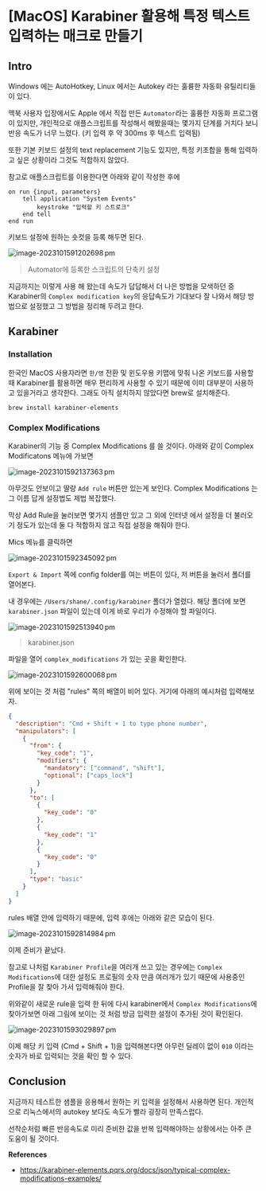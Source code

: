 # [MacOS] Karabiner 활용해 특정 텍스트 입력하는 매크로 만들기

## Intro

Windows 에는 AutoHotkey, Linux 에서는 Autokey 라는 훌륭한 자동화 유틸리티들이 있다. 

맥북 사용자 입장에서도 Apple 에서 직접 만든 `Automator`라는 훌륭한 자동화 프로그램이 있지만, 개인적으로 애플스크립트를 작성해서 해봤을때는 몇가지 단계를 거치다 보니 반응 속도가 너무 느렸다. (키 입력 후 약 300ms 후 텍스트 입력됨)

또한 기본 키보드 설정의 text replacement 기능도 있지만, 특정 키조합을 통해 입력하고 싶은 상황이라 그것도 적합하지 않았다.

참고로 애플스크립트를 이용한다면 아래와 같이 작성한 후에

```applescript
on run {input, parameters}
	tell application "System Events"
		keystroke "입력할 키 스트로크"
	end tell
end run
```

키보드 설정에 원하는 숏컷을 등록 해두면 된다. 

![image-2023101591202698 pm](https://raw.githubusercontent.com/ShanePark/mdblog/main/OS/mac/karabiner-macro.assets/1.webp)

> Automator에 등록한 스크립트의 단축키 설정

지금까지는 이렇게 사용 해 왔는데 속도가 답답해서 더 나은 방법을 모색하던 중 Karabiner의 `Complex modification key`의 응답속도가 기대보다 잘 나와서 해당 방법으로 설정했고 그 방법을 정리해 두려고 한다.

## Karabiner

### Installation

한국인 MacOS 사용자라면 `한/영` 전환 및 윈도우용 키맵에 맞춰 나온 키보드를 사용할 때 Karabiner를 활용하면 매우 편리하게 사용할 수 있기 때문에 이미 대부분이 사용하고 있을거라고 생각한다. 그래도 아직 설치하지 않았다면 brew로 설치해준다.

```shell
brew install karabiner-elements
```

### Complex Modifications

Karabiner의 기능 중 Complex Modifications 를 쓸 것이다. 아래와 같이 Complex Modificatons 메뉴에 가보면

![image-2023101592137363 pm](https://raw.githubusercontent.com/ShanePark/mdblog/main/OS/mac/karabiner-macro.assets/2.webp)

아무것도 안보이고 딸랑 `Add rule` 버튼만 있는게 보인다. Complex Modifications 는 그 이름 답게 설정법도 제법 복잡했다.

막상 Add Rule을 눌러보면 몇가지 샘플만 있고 그 외에 인터넷 에서 설정을 더 불러오기 정도가 있는데 둘 다 적합하지 않고 직접 설정을 해줘야 한다.

Mics 메뉴를 클릭하면

![image-2023101592345092 pm](https://raw.githubusercontent.com/ShanePark/mdblog/main/OS/mac/karabiner-macro.assets/3.webp)

`Export & Import` 쪽에 config folder를 여는 버튼이 있다, 저 버튼을 눌러서 폴더를 열어본다.

내 경우에는 `/Users/shane/.config/karabiner` 폴더가 열렸다. 해당 폴더에 보면 `karabiner.json` 파일이 있는데 이게 바로 우리가 수정해야 할 파일이다.

![image-2023101592513940 pm](https://raw.githubusercontent.com/ShanePark/mdblog/main/OS/mac/karabiner-macro.assets/4.webp)

> karabiner.json

파일을 열어 `complex_modifications` 가 있는 곳을 확인한다.

![image-2023101592600068 pm](https://raw.githubusercontent.com/ShanePark/mdblog/main/OS/mac/karabiner-macro.assets/5.webp)

위에 보이는 것 처럼 "rules" 쪽의 배열이 비어 있다. 거기에 아래의 예시처럼 입력해보자.

```json
{
  "description": "Cmd + Shift + 1 to type phone number",
  "manipulators": [
    {
      "from": {
        "key_code": "1",
        "modifiers": {
          "mandatory": ["command", "shift"],
          "optional": ["caps_lock"]
        }
      },
      "to": [
        {
          "key_code": "0"
        },
        {
          "key_code": "1"
        },
        {
          "key_code": "0"
        }
      ],
      "type": "basic"
    }
  ]
}
```

rules 배열 안에 입력하기 때문에, 입력 후에는 아래와 같은 모습이 된다.

![image-2023101592814984 pm](https://raw.githubusercontent.com/ShanePark/mdblog/main/OS/mac/karabiner-macro.assets/6.webp)

이제 준비가 끝났다. 

참고로 나처럼 `Karabiner Profile`을 여러개 쓰고 있는 경우에는 `Complex Modifications`에 대한 설정도 프로필의 숫자 만큼 여러개가 있기 때문에 사용중인 Profile을 잘 찾아 가서 입력해줘야 한다.

위와같이 새로운 rule을 입력 한 뒤에 다시 karabiner에서 `Complex Modifications`에 찾아가보면 아래 그림에 보이는 것 처럼 방금 입력한 설정이 추가된 것이 확인된다.

![image-2023101593029897 pm](https://raw.githubusercontent.com/ShanePark/mdblog/main/OS/mac/karabiner-macro.assets/7.webp)

이제 해당 키 입력 (Cmd + Shift + 1)을 입력해본다면 아무런 딜레이 없이 `010` 이라는 숫자가 바로 입력되는 것을 확인 할 수 있다.

## Conclusion

지금까지 테스트한 샘플을 응용해서 원하는 키 입력을 설정해서 사용하면 된다. 개인적으로 리눅스에서의 autokey 보다도 속도가 빨라 굉장히 만족스럽다. 

선착순처럼 빠른 반응속도로 미리 준비한 값을 반복 입력해야하는 상황에서는 아주 큰 도움이 될 것이다. 

**References**

- https://karabiner-elements.pqrs.org/docs/json/typical-complex-modifications-examples/